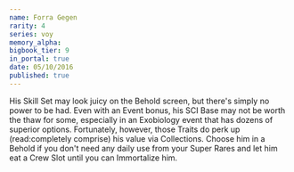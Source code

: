 ```yaml
---
name: Forra Gegen
rarity: 4
series: voy
memory_alpha:
bigbook_tier: 9
in_portal: true
date: 05/10/2016
published: true
---
```


His Skill Set may look juicy on the Behold screen, but there's simply no power to be had. Even with an Event bonus, his SCI Base may not be worth the thaw for some, especially in an Exobiology event that has dozens of superior options. Fortunately, however, those Traits do perk up (read:completely comprise) his value via Collections. Choose him in a Behold if you don't need any daily use from your Super Rares and let him eat a Crew Slot until you can Immortalize him.
